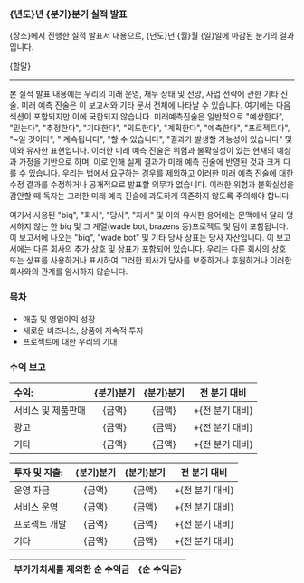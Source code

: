 ### {년도}년 {분기}분기 실적 발표

{장소}에서 진행한 실적 발표서 내용으로, {년도}년 {월}월 {일}일에 마감된 분기의 결과입니다.

{할말}

---

본 실적 발표 내용에는 우리의 미래 운영, 재무 상태 및 전망, 사업 전략에 관한 기타 진술. 미래 예측 진술은 이 보고서와 기타 문서 전체에 나타날 수 있습니다. 
여기에는 다음 섹션이 포함되지만 이에 국한되지 않습니다. 미래예측진술은 일반적으로 "예상한다", "믿는다", "추정한다", "기대한다", "의도한다", "계획한다", "예측한다", "프로젝트다", "~일 것이다", " 계속됩니다", "할 수 있습니다", "결과가 발생할 가능성이 있습니다" 및 이와 유사한 표현입니다.
이러한 미래 예측 진술은 위험과 불확실성이 있는 현재의 예상과 가정을 기반으로 하며, 이로 인해 실제 결과가 미래 예측 진술에 반영된 것과 크게 다를 수 있습니다.
우리는 법에서 요구하는 경우를 제외하고 이러한 미래 예측 진술에 대한 수정 결과를 수정하거나 공개적으로 발표할 의무가 없습니다.
이러한 위험과 불확실성을 감안할 때 독자는 그러한 미래 예측 진술에 과도하게 의존하지 않도록 주의해야 합니다.

여기서 사용된 "biq", "회사", "당사", "자사" 및 이와 유사한 용어에는 문맥에서 달리 명시하지 않는 한 biq 및 그 계열(wade bot, brazens 등)프로젝트 및 팀이 포함됩니다.
이 보고서에 나오는 "biq", "wade bot" 및 기타 당사 상표는 당사 자산입니다. 이 보고서에는 다른 회사의 추가 상호 및 상표가 포함되어 있습니다. 우리는 다른 회사의 상호 또는 상표를 사용하거나 표시하여 그러한 회사가 당사를 보증하거나 후원하거나 이러한 회사와의 관계를 암시하지 않습니다.

### 목차
- 매출 및 영업이익 성장
- 새로운 비즈니스, 상품에 지속적 투자
- 프로젝트에 대한 우리의 기대

### 수익 보고
|수익:|{분기}분기|{분기}분기|전 분기 대비|
|:----|:---:|:---:|:---:|
|서비스 및 제품판매|{금액}|{금액}|+{전 분기 대비}|
|광고|{금액}|{금액}|+{전 분기 대비}|
|기타|{금액}|{금액}|+{전 분기 대비}|

|투자 및 지출:|{분기}분기|{분기}분기|전 분기 대비|
|:----|:---:|:---:|:---:|
|운영 자금|{금액}|{금액}|+{전 분기 대비}|
|서비스 운영|{금액}|{금액}|+{전 분기 대비}|
|프로젝트 개발|{금액}|{금액}|+{전 분기 대비}|
|기타|{금액}|{금액}|+{전 분기 대비}|

|부가가치세를 제외한 순 수익금|{순 수익금}|
|:----|:---:|
